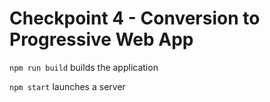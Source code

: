 # Checkpoint 4 - Conversion to Progressive Web App

`npm run build` builds the application

`npm start` launches a server
